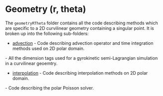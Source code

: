 # Geometry (r, theta)

The `geometryRTheta` folder contains all the code describing methods which are specific to a 2D curvilinear geometry containing a singular point. It is broken up into the following sub-folders:

- [advection](./advection/README.md) - Code describing advection operator and time integration methods used on 2D polar domain.

<!-- - [geometry](./geometry/README.md)  --> - All the dimension tags used for a gyrokinetic semi-Lagrangian simulation in a curvilinear geoemtry.

- [interpolation](./interpolation/README.md) - Code describing interpolation methods on 2D polar domain. 

<!-- - [poisson](./poisson/README.md) --> - Code describing the polar Poisson solver.


